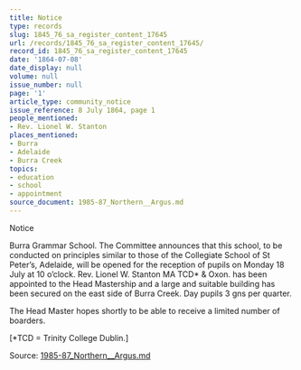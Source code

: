 ```yaml
---
title: Notice
type: records
slug: 1845_76_sa_register_content_17645
url: /records/1845_76_sa_register_content_17645/
record_id: 1845_76_sa_register_content_17645
date: '1864-07-08'
date_display: null
volume: null
issue_number: null
page: '1'
article_type: community_notice
issue_reference: 8 July 1864, page 1
people_mentioned:
- Rev. Lionel W. Stanton
places_mentioned:
- Burra
- Adelaide
- Burra Creek
topics:
- education
- school
- appointment
source_document: 1985-87_Northern__Argus.md
---
```


Notice

Burra Grammar School.  The Committee announces that this school, to be conducted on principles similar to those of the Collegiate School of St Peter’s, Adelaide, will be opened for the reception of pupils on Monday 18 July at 10 o’clock.  Rev. Lionel W. Stanton MA TCD* & Oxon. has been appointed to the Head Mastership and a large and suitable building has been secured on the east side of Burra Creek.  Day pupils 3 gns per quarter.

The Head Master hopes shortly to be able to receive a limited number of boarders.

[*TCD = Trinity College Dublin.]

Source: [1985-87_Northern__Argus.md](/downloads/markdown/1985-87_Northern__Argus.md)
